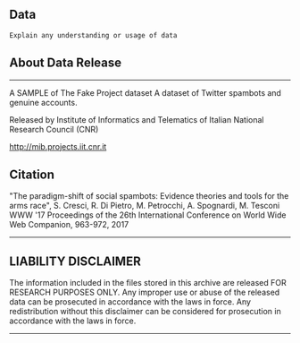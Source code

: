 ## Data

`Explain any understanding or usage of data`

## About Data Release
----------------------------------------------------------------------

A SAMPLE of The Fake Project dataset
A dataset of Twitter spambots and genuine accounts.

Released by Institute of Informatics and Telematics of
Italian National Research Council (CNR)

http://mib.projects.iit.cnr.it

## Citation

"The paradigm-shift of social spambots: Evidence theories and tools
for the arms race",
S. Cresci, R. Di Pietro, M. Petrocchi, A. Spognardi, M. Tesconi
WWW '17 Proceedings of the 26th International Conference on
World Wide Web Companion, 963-972, 2017

----------------------------------------------------------------------

## LIABILITY DISCLAIMER

The information included in the files stored in this archive are
released FOR RESEARCH PURPOSES ONLY. Any improper use or abuse of the
released data can be prosecuted in accordance with the laws in
force. Any redistribution without this disclaimer can be considered
for prosecution in accordance with the laws in force.

---------------------------------------------------------------------
